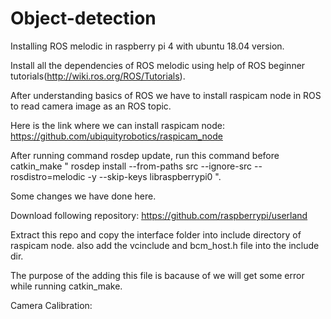 # Object-detection
Installing ROS melodic in raspberry pi 4 with ubuntu 18.04 version.

Install all the dependencies of ROS melodic using help of ROS beginner tutorials(http://wiki.ros.org/ROS/Tutorials).

After understanding basics of ROS we have to install raspicam node in ROS to read camera image as an ROS topic.

Here is the link where we can install raspicam node:
https://github.com/ubiquityrobotics/raspicam_node

After running command rosdep update, run this command before catkin_make " rosdep install --from-paths src --ignore-src --rosdistro=melodic -y --skip-keys libraspberrypi0 ".

Some changes we have done here.

Download following repository:
https://github.com/raspberrypi/userland

Extract this repo and copy the interface folder into include directory of raspicam node. also add the vcinclude and bcm_host.h file into the include dir.

The purpose of the adding this file is bacause of we will get some error while running catkin_make.


Camera Calibration:









